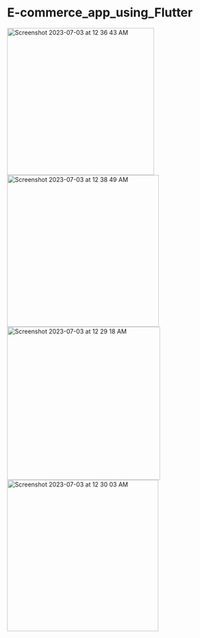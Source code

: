 # E-commerce_app_using_Flutter

<img width="343" alt="Screenshot 2023-07-03 at 12 36 43 AM" src="https://github.com/mohamedmahmoud95/E-commerce_app_using_Flutter/assets/46673407/2006bfdd-018d-40c9-9f8c-4ae0d2c2d43e">


<img width="354" alt="Screenshot 2023-07-03 at 12 38 49 AM" src="https://github.com/mohamedmahmoud95/E-commerce_app_using_Flutter/assets/46673407/f755fee2-15b7-4d2c-a0fe-4cc781c619ad">


<img width="357" alt="Screenshot 2023-07-03 at 12 29 18 AM" src="https://github.com/mohamedmahmoud95/E-commerce_app_using_Flutter/assets/46673407/67734c8a-4897-4a65-bb1a-5a281c7f8bf8">


<img width="353" alt="Screenshot 2023-07-03 at 12 30 03 AM" src="https://github.com/mohamedmahmoud95/E-commerce_app_using_Flutter/assets/46673407/1c1df4cc-4930-4cb5-a47f-3b4e5ad84b66">





